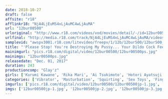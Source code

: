 ```yaml
---
date: 2018-10-27
draft: false
affsite: "r18"
afflinkr18: "NjA4LjEuMS4xLjAuMC4wLjAuMA"
url: "12bur00500"
urloriginal: "http://www.r18.com/videos/vod/movies/detail/-/id=12bur00500"
urlfinal: "http://media.r18.com/track/NjA4LjEuMS4xLjAuMC4wLjAuMA/videos/vod/movies/detail/-/id=12bur00500"
samplevid: "awspv3001.r18.com/litevideo/freepv/1/12b/12bur500/12bur500_dmb_w.mp4"
title: "'Please Stop! You're Destroying My Pussy... Your Dildo Cock Feels So Good I Can't Stop Shaking My Ass!' Deep And Exposed Pussy Pounding Masturbation 4 Hours"
mainimgurl: "pics.r18.com/digital/video/12bur00500/12bur00500ps.jpg"
mainimgs: "12bur00500ps.jpg"
releasedate: "Dec. 01, 2017"
duration: 243
productioncomp: "Glay'z"
girls: ['Kurumi Kawane', 'Rika Mari', 'Ai Tsukimoto', 'Hotori Ayatsuji', 'Remi Hosisaki', 'Miki Aise', 'Iran Igarashi', 'Mihina Nagai']
categories: ['Vibrator', 'Masturbation', 'Squirting', 'Sex Toys', 'Fingering', 'Over 4 Hours', 'Hi-Def']
imgurls: ['pics.r18.com/digital/video/12bur00500/12bur00500jp-1.jpg', 'pics.r18.com/digital/video/12bur00500/12bur00500jp-2.jpg', 'pics.r18.com/digital/video/12bur00500/12bur00500jp-3.jpg', 'pics.r18.com/digital/video/12bur00500/12bur00500jp-4.jpg', 'pics.r18.com/digital/video/12bur00500/12bur00500jp-5.jpg', 'pics.r18.com/digital/video/12bur00500/12bur00500jp-6.jpg', 'pics.r18.com/digital/video/12bur00500/12bur00500jp-7.jpg', 'pics.r18.com/digital/video/12bur00500/12bur00500jp-8.jpg', 'pics.r18.com/digital/video/12bur00500/12bur00500jp-9.jpg', 'pics.r18.com/digital/video/12bur00500/12bur00500jp-10.jpg', 'pics.r18.com/digital/video/12bur00500/12bur00500jp-11.jpg', 'pics.r18.com/digital/video/12bur00500/12bur00500jp-12.jpg', 'pics.r18.com/digital/video/12bur00500/12bur00500jp-13.jpg', 'pics.r18.com/digital/video/12bur00500/12bur00500jp-14.jpg', 'pics.r18.com/digital/video/12bur00500/12bur00500jp-15.jpg', 'pics.r18.com/digital/video/12bur00500/12bur00500jp-16.jpg', 'pics.r18.com/digital/video/12bur00500/12bur00500jp-17.jpg', 'pics.r18.com/digital/video/12bur00500/12bur00500jp-18.jpg', 'pics.r18.com/digital/video/12bur00500/12bur00500jp-19.jpg', 'pics.r18.com/digital/video/12bur00500/12bur00500jp-20.jpg']
imgs: ['12bur00500jp-1.jpg', '12bur00500jp-2.jpg', '12bur00500jp-3.jpg', '12bur00500jp-4.jpg', '12bur00500jp-5.jpg', '12bur00500jp-6.jpg', '12bur00500jp-7.jpg', '12bur00500jp-8.jpg', '12bur00500jp-9.jpg', '12bur00500jp-10.jpg', '12bur00500jp-11.jpg', '12bur00500jp-12.jpg', '12bur00500jp-13.jpg', '12bur00500jp-14.jpg', '12bur00500jp-15.jpg', '12bur00500jp-16.jpg', '12bur00500jp-17.jpg', '12bur00500jp-18.jpg', '12bur00500jp-19.jpg', '12bur00500jp-20.jpg']
---
```

